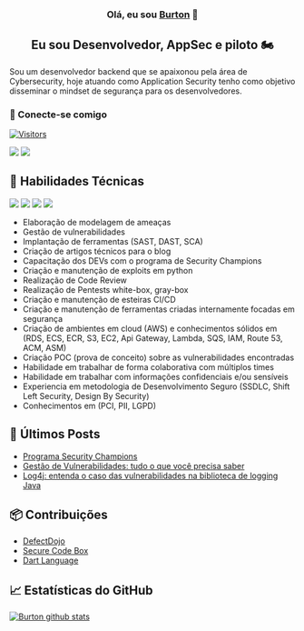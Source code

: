<h3 align="center">
Olá, eu sou <a href="https://www.yushi.dev/" target="_blank" rel="noreferrer">Burton</a> 👋
</h3>

<h2 align="center">
Eu sou Desenvolvedor, AppSec e piloto 🏍️
</h2> 

Sou um desenvolvedor backend que se apaixonou pela área de Cybersecurity, hoje atuando como Application Security tenho como objetivo disseminar o mindset de segurança para os desenvolvedores.

### 🤝 Conecte-se comigo

[![Visitors](https://visitor-badge.glitch.me/badge?page_id=srburton.srburton)](https://www.linkedin.com/in/renatoburton/)

[![](https://img.shields.io/badge/Linkedin-informational?style=flat&logo=linkedin&color=blue)](https://www.linkedin.com/in/renatoburton/)
[![](https://img.shields.io/badge/Stackoverflow-white?style=flat&logo=stackoverflow&color=white)](https://stackoverflow.com/users/9881950/srburton)

## 💼 Habilidades Técnicas

![](https://img.shields.io/badge/Code-Python-informational?style=flat&logo=Python&color=lime)
![](https://img.shields.io/badge/Code-Csharp-informational?style=flat&logo=Csharp&color=green)
![](https://img.shields.io/badge/Code-Dart-informational?style=flat&logo=Dart&color=blue)
![](https://img.shields.io/badge/Cloud-Aws-informational?style=flat&logo=Amazon&color=yellow)

- Elaboração de modelagem de ameaças
- Gestão de vulnerabilidades
- Implantação de ferramentas (SAST, DAST, SCA)
- Criação de artigos técnicos para o blog
- Capacitação dos DEVs com o programa de Security Champions 
- Criação e manutenção de exploits em python
- Realização de Code Review
- Realização de Pentests white-box, gray-box
- Criação e manutenção de esteiras CI/CD
- Criação e manutenção de ferramentas criadas internamente focadas em segurança
- Criação de ambientes em cloud (AWS) e conhecimentos sólidos em (RDS, ECS, ECR, S3, EC2, Api Gateway, Lambda, SQS, IAM, Route 53, ACM, ASM)
- Criação POC (prova de conceito) sobre as vulnerabilidades encontradas
- Habilidade em trabalhar de forma colaborativa com múltiplos times
- Habilidade em trabalhar com informações confidenciais e/ou sensíveis
- Experiencia em metodologia de Desenvolvimento Seguro (SSDLC, Shift Left Security, Design By Security)
- Conhecimentos em (PCI, PII, LGPD)

## 📝 Últimos Posts

- [Programa Security Champions](https://www.zup.com.br/blog/programa-security-champions)
- [Gestão de Vulnerabilidades: tudo o que você precisa saber](https://www.zup.com.br/blog/gestao-de-vulnerabilidades)
- [Log4j: entenda o caso das vulnerabilidades na biblioteca de logging Java](https://www.zup.com.br/blog/log4j-vulnerabilidade)

## 📦 Contribuições

- [DefectDojo](https://github.com/DefectDojo/django-DefectDojo/blob/master/dojo/tools/horusec/parser.py)
- [Secure Code Box](https://github.com/secureCodeBox)
- [Dart Language](https://github.com/dart-lang/sdk/pull/51026)

## 📈 Estatísticas do GitHub 

[![Burton github stats](https://github-readme-stats.vercel.app/api?username=srburton)](https://github.com/srburton)
